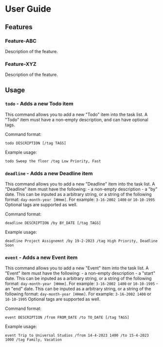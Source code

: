 # User Guide

## Features

### Feature-ABC

Description of the feature.

### Feature-XYZ

Description of the feature.

## Usage

### `todo` - Adds a new Todo item

This command allows you to add a new "Todo" item into the task list. A "Todo" item must have a non-empty description, and can have optional tags.

Command format:

```
todo DESCRIPTION [/tag TAGS]
```

Example usage:

```
todo Sweep the floor /tag Low Priority, Fast
```

### `deadline` - Adds a new Deadline item

This command allows you to add a new "Deadline" item into the task list. A "Deadline" item must have the following: - a non-empty description - a "by" date. This can be inputed as a arbitrary string, or a string of the following format: `day-month-year [HHmm]`. For example: `3-16-2002 1400` or `10-10-1995`
Optional tags are supported as well.

Command format:

```
deadline DESCRIPTION /by BY_DATE [/tag TAGS]
```

Example usage:

```
deadline Project Assignemnt /by 19-2-2023 /tag High Priority, Deadline Soon
```

### `event` - Adds a new Event item

This command allows you to add a new "Event" item into the task list. A "Event" item must have the following: - a non-empty description - a "start" date. This can be inputed as a arbitrary string, or a string of the following format: `day-month-year [HHmm]`. For example: `3-16-2002 1400` or `10-10-1995` - an "end" date. This can be inputed as a arbitrary string, or a string of the following format: `day-month-year [HHmm]`. For example: `3-16-2002 1400` or `10-10-1995`
Optional tags are supported as well.

Command format:

```
event DESCRIPTION /from FROM_DATE /to TO_DATE [/tag TAGS]
```

Example usage:

```
event Trip to Universal Studios /from 14-4-2023 1400 /to 15-4-2023 1000 /tag Family, Vacation
```
